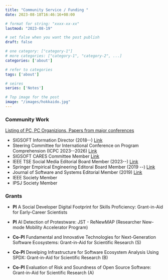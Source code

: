 ```yaml
---
title: "Community Service / Funding "
date: 2023-08-18T16:46:16+08:00

# format for string: "xxxx-xx-xx"
lastmod: "2023-08-19"

# set false when you want the post publish
draft: false

# one category: ["category-1"] 
# more categories: ["category-1", "category-2", ...]
categories: ['about']

# refer to categories
tags: ['about']

# seires
series: ['Notes']

# Top image for the post
image: "/images/hokkaido.jpg"
---
```



<!--more-->
### Community Work


[Listing of PC, PC Organizions, Papers from major conferences](https://conf.researchr.org/profile/raulakula)

- SIGSOFT Information Director (2018--) [Link](https://acmsigsoft.github.io/contact/)
- Steering Committee for International Conference on Program Comprehension (ICPC 2023--2026) [Link](https://conf.researchr.org/committee/icpc-2024/icpc-2024-steering-committee)
- SIGSOFT CARES Committee Member [Link](https://acmsigsoft.github.io/cares/sigsoft_cares/)
- IEEE TSE Social Media Editorial Board Member (2023--) [Link](https://www.computer.org/csdl/journal/ts/about/107385)
- Springer Empirical Engineering Editoral Board Member (2019 --) [Link](https://www.springer.com/journal/10664/editors)
- Journal of Software and Systems Editorial Member (2019) [Link](https://www.sciencedirect.com/journal/journal-of-systems-and-software/about/editorial-board)
- IEEE Society Member
- IPSJ Society Member




### Grants

- **PI** A Social Developer Digital Footprint for Skills Proficiency: Grant-in-Aid for Early-Career Scientists
- **PI** AI Detection of Protestware: JST - ReNewMAP (Researcher New-mode Mobility Accelerator Program)
- **Co-PI** Fundamental and Innovative Technologies for Next-Generation Software Ecosystems: Grant-in-Aid for Scientific Research (S)

- **Co-PI** Develping Infrastructure for Software Ecosystem Analysis Using SPDX: Grant-in-Aid for Scientific Research (B)

- **Co-PI** Evaluation of Risk and Soundness of Open Source Software: Grant-in-Aid for Scientific Research (A)